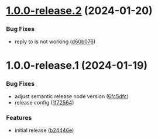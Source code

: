 # [1.0.0-release.2](https://github.com/tbvgl/wappler-resend/compare/v1.0.0-release.1...v1.0.0-release.2) (2024-01-20)


### Bug Fixes

* reply to is not working ([d60b076](https://github.com/tbvgl/wappler-resend/commit/d60b0768d00a36ce61a2493b4cc12e0046eacbcc))

# 1.0.0-release.1 (2024-01-19)


### Bug Fixes

* adjust semantic release node version ([6fc5dfc](https://github.com/tbvgl/wappler-resend/commit/6fc5dfc024a62d5c2153b3b2d08eb881e240b7b1))
* release config ([1f72564](https://github.com/tbvgl/wappler-resend/commit/1f72564c5b3bf25791ca092b5a45db1dfeffa9e3))


### Features

* initial release ([b24446e](https://github.com/tbvgl/wappler-resend/commit/b24446eb9a504ba3fad743695e372ded2a835866))

